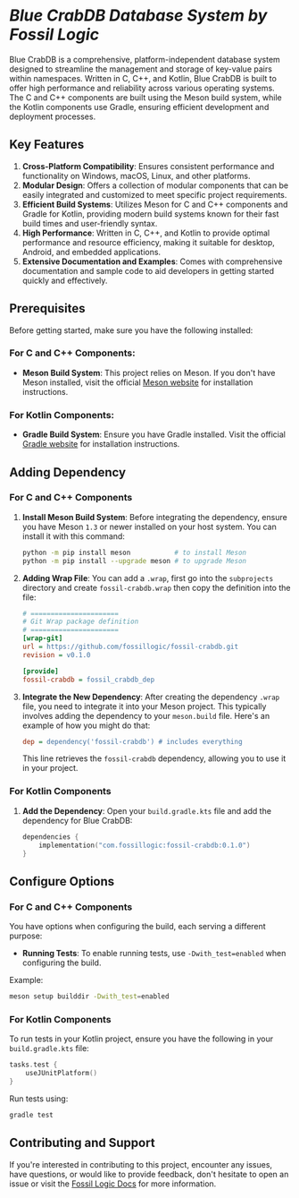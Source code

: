 # ***Blue CrabDB Database System by Fossil Logic***

Blue CrabDB is a comprehensive, platform-independent database system designed to streamline the management and storage of key-value pairs within namespaces. Written in C, C++, and Kotlin, Blue CrabDB is built to offer high performance and reliability across various operating systems. The C and C++ components are built using the Meson build system, while the Kotlin components use Gradle, ensuring efficient development and deployment processes.

## Key Features

1. **Cross-Platform Compatibility**: Ensures consistent performance and functionality on Windows, macOS, Linux, and other platforms.
2. **Modular Design**: Offers a collection of modular components that can be easily integrated and customized to meet specific project requirements.
3. **Efficient Build Systems**: Utilizes Meson for C and C++ components and Gradle for Kotlin, providing modern build systems known for their fast build times and user-friendly syntax.
4. **High Performance**: Written in C, C++, and Kotlin to provide optimal performance and resource efficiency, making it suitable for desktop, Android, and embedded applications.
5. **Extensive Documentation and Examples**: Comes with comprehensive documentation and sample code to aid developers in getting started quickly and effectively.

## Prerequisites

Before getting started, make sure you have the following installed:

### For C and C++ Components:

- **Meson Build System**: This project relies on Meson. If you don't have Meson installed, visit the official [Meson website](https://mesonbuild.com/Getting-meson.html) for installation instructions.

### For Kotlin Components:

- **Gradle Build System**: Ensure you have Gradle installed. Visit the official [Gradle website](https://gradle.org/install/) for installation instructions.

## Adding Dependency

### For C and C++ Components

1. **Install Meson Build System**: Before integrating the dependency, ensure you have Meson `1.3` or newer installed on your host system. You can install it with this command:

   ```sh
   python -m pip install meson           # to install Meson
   python -m pip install --upgrade meson # to upgrade Meson
   ```

2. **Adding Wrap File**: You can add a `.wrap`, first go into the `subprojects` directory and create `fossil-crabdb.wrap` then copy the definition into the file:

   ```ini
   # ======================
   # Git Wrap package definition
   # ======================
   [wrap-git]
   url = https://github.com/fossillogic/fossil-crabdb.git
   revision = v0.1.0

   [provide]
   fossil-crabdb = fossil_crabdb_dep
   ```

3. **Integrate the New Dependency**: After creating the dependency `.wrap` file, you need to integrate it into your Meson project. This typically involves adding the dependency to your `meson.build` file. Here's an example of how you might do that:

   ```ini
   dep = dependency('fossil-crabdb') # includes everything
   ```

   This line retrieves the `fossil-crabdb` dependency, allowing you to use it in your project.

### For Kotlin Components

1. **Add the Dependency**: Open your `build.gradle.kts` file and add the dependency for Blue CrabDB:

   ```kotlin
   dependencies {
       implementation("com.fossillogic:fossil-crabdb:0.1.0")
   }
   ```

## Configure Options

### For C and C++ Components

You have options when configuring the build, each serving a different purpose:

- **Running Tests**: To enable running tests, use `-Dwith_test=enabled` when configuring the build.

Example:

```sh
meson setup builddir -Dwith_test=enabled
```

### For Kotlin Components

To run tests in your Kotlin project, ensure you have the following in your `build.gradle.kts` file:

```kotlin
tasks.test {
    useJUnitPlatform()
}
```

Run tests using:

```sh
gradle test
```

## Contributing and Support

If you're interested in contributing to this project, encounter any issues, have questions, or would like to provide feedback, don't hesitate to open an issue or visit the [Fossil Logic Docs](https://fossillogic.com/docs) for more information.